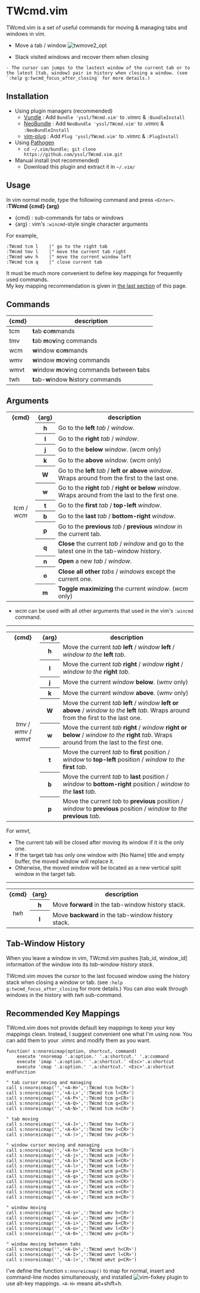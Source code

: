 # TWcmd.vim

TWcmd.vim is a set of useful commands for moving & managing tabs and windows in vim.

- Move a tab / window
![twmove2_opt](https://cloud.githubusercontent.com/assets/5915359/3844245/89017712-1e47-11e4-9f19-089d56a035d8.gif)

- Stack visited windows and recover them when closing
<!--![twhistory_opt](https://cloud.githubusercontent.com/assets/5915359/3351949/c7c4c2d6-fa27-11e3-816a-f448657a5dba.gif)-->
	- The cursor can jumps to the lastest window of the current tab or to the latest [tab, window] pair in history when closing a window. (see `:help g:twcmd_focus_after_closing` for more details.)

## Installation

- Using plugin managers (recommended)
    - [Vundle](https://github.com/gmarik/Vundle.vim) : Add `Bundle 'yssl/TWcmd.vim'` to .vimrc & `:BundleInstall`
    - [NeoBundle](https://github.com/Shougo/neobundle.vim) : Add `NeoBundle 'yssl/TWcmd.vim'` to .vimrc & `:NeoBundleInstall`
    - [vim-plug](https://github.com/junegunn/vim-plug) : Add `Plug 'yssl/TWcmd.vim'` to .vimrc & `:PlugInstall`
- Using [Pathogen](https://github.com/tpope/vim-pathogen)
    - `cd ~/.vim/bundle; git clone https://github.com/yssl/TWcmd.vim.git`
- Manual install (not recommended)
    - Download this plugin and extract it in `~/.vim/`

## Usage
In vim normal mode, type the following command and press `<Enter>`.  
**:TWcmd {cmd} {arg}**  
- {cmd} : sub-commands for tabs or windows
- {arg} : vim's `:wincmd`-style single character arguments 

For example,
```
:TWcmd tcm l    |" go to the right tab
:TWcmd tmv l    |" move the current tab right
:TWcmd wmv h    |" move the current window left
:TWcmd tcm q    |" close current tab
```

It must be much more convenient to define key mappings for frequently used commands.  
My key mapping recommendation is given in [the last section](#recommended-key-mappings) of this page.

## Commands

{cmd}   | description 
---     | ---
tcm     | <b>t</b>ab <b>c</b>o<b>m</b>mands
tmv     | <b>t</b>ab <b>m</b>o<b>v</b>ing commands
wcm     | <b>w</b>indow <b>c</b>o<b>m</b>mands
wmv     | <b>w</b>indow <b>m</b>o<b>v</b>ing commands
wmvt    | <b>w</b>indow <b>m</b>o<b>v</b>ing commands between <b>t</b>abs
twh     | <b>t</b>ab-<b>w</b>indow <b>h</b>istory commands

## Arguments

<table>
  <tr>
    <th>{cmd}</th>
    <th>{arg}</th>
    <th>description</th>
  </tr>
  <tr>
    <td align="center" rowspan="13"><i>tcm</i> / <i>wcm</i><br></td>
    <th><b>h</b></th>
    <td>Go to the <b>left</b> <i>tab</i> / <i>window</i>.<br></td>
  </tr>
  <tr>
    <th><b>l</b></th>
    <td>Go to the <b>right</b> <i>tab</i> / <i>window</i>.</td>
  </tr>
  <tr>
    <th><b>j</b></th>
    <td>Go to the <b>below</b> <i>window</i>. (<i>wcm</i> only)</td>
  </tr>
  <tr>
    <th><b>k</b></th>
    <td>Go to the <b>above</b> <i>window</i>. (<i>wcm</i> only)</td>
  </tr>
  <tr>
    <th><b>W</b></th>
    <td>Go to the <b>left</b> <i>tab</i> / <b>left or above</b> <i>window</i>. Wraps around from the first to the last one.<br></td>
  </tr>
  <tr>
    <th><b>w</b></th>
    <td>Go to the <b>right</b> <i>tab</i> / <b>right or below</b> <i>window</i>. Wraps around from the last to the first one.<br></td>
  </tr>
  <tr>
    <th><b>t</b></th>
    <td>Go to the <b>first</b> <i>tab</i> / <b>top-left</b> <i>window</i>.<br></td>
  </tr>
  <tr>
    <th><b>b</b></th>
    <td>Go to the <b>last</b> <i>tab</i> / <b>bottom-right</b> <i>window</i>.<br></td>
  </tr>
  <tr>
    <th><b>p</b></th>
    <td>Go to the <b>previous</b> <i>tab</i> / <b>previous</b> <i>window</i> in the current tab.<br></td>
  </tr>
  <tr>
    <th><b>q</b></th>
    <td><b>Close</b> the current <i>tab</i> / <i>window</i> and go to the latest one in the tab-window history.<br></td>
  </tr>
  <tr>
    <th><b>n</b></th>
    <td><b>Open</b> a new <i>tab</i> / <i>window</i>.<br></td>
  </tr>
  <tr>
    <th><b>o</b></th>
    <td><b>Close all other</b> <i>tabs</i> / <i>windows</i> except the current one.</td>
  </tr>
  <tr>
    <th><b>m</b></th>
    <td><b>Toggle maximizing</b> the current <i>window</i>. (<i>wcm</i> only)</td>
  </tr>
</table>

- *wcm* can be used with all other arguments that used in the vim's `:wincmd` command.

----

<table>
  <tr>
    <th>{cmd}</th>
    <th>{arg}</th>
    <th>description</th>
  </tr>
  <tr>
    <td align="center" rowspan="9"><i>tmv</i> / <i>wmv</i> / <i>wmvt</i><br></td>
    <th>h</th>
    <td>Move the current <i>tab</i> <b>left</b> / <i>window</i> <b>left</b> / <i>window to the</i> <b>left</b> <i>tab</i>.</td>
  </tr>
  <tr>
    <th>l</th>
    <td>Move the current <i>tab</i> <b>right</b> / <i>window</i> <b>right</b> / <i>window to the</i> <b>right</b> <i>tab</i>.</td>
  </tr>
  <tr>
    <th>j</th>
    <td>Move the current <i>window</i> <b>below</b>. (<i>wmv</i> only)</td>
  </tr>
  <tr>
    <th>k</th>
    <td>Move the current <i>window</i> <b>above</b>. (<i>wmv</i> only)</td>
  </tr>
  <tr>
    <th>W</th>
    <td>Move the current <i>tab</i> <b>left</b> / <i>window</i> <b>left or above</b> / <i>window to the</i> <b>left</b> <i>tab</i>.
    Wraps around from the first to the last one.<br></td>
  </tr>
  <tr>
    <th>w</th>
    <td>Move the current <i>tab</i> <b>right</b> / <i>window</i> <b>right or below</b> / <i>window to the</i> <b>right</b> <i>tab</i>.
    Wraps around from the last to the first one.<br></td>
  </tr>
  <tr>
    <th>t</th>
    <td>Move the current <i>tab</i> to <b>first</b> position / <i>window</i> to <b>top-left</b> position / <i>window to the</i> <b>first</b> <i>tab</i>.<br></td>
  </tr>
  <tr>
    <th>b</th>
    <td>Move the current <i>tab</i> to <b>last</b> position / <i>window</i> to <b>bottom-right</b> position / <i>window to the</i> <b>last</b> <i>tab</i>.<br></td>
  </tr>
  <tr>
    <th>p</th>
    <td>Move the current <i>tab</i> to <b>previous</b> position / <i>window</i> to <b>previous</b> position / <i>window to the</i> <b>previous</b> <i>tab</i>.<br></td>
  </tr>
</table>

For *wmvt*,
- The current tab will be closed after moving its window if it is the only one.
- If the target tab has only one window with [No Name] title and empty buffer, the moved window will replace it.
- Otherwise, the moved window will be located as a new vertical split window in the target tab.

----

<table>
  <tr>
    <th>{cmd}</th>
    <th>{arg}</th>
    <th>description</th>
  </tr>
  <tr>
    <td align="center" rowspan="9"><i>twh</i><br></td>
    <th>h</th>
    <td>Move <b>forward</b> in the tab-window history stack.</td>
  </tr>
  <tr>
    <th>l</th>
    <td>Move <b>backward</b> in the tab-window history stack.</td>
  </tr>
</table>

## Tab-Window History

When you leave a window in vim, TWcmd.vim pushes [tab_id, window_id] information of the window into its *tab-window history stack*.

TWcmd.vim moves the cursor to the last focused window using the history stack
when closing a window or tab. (see `:help g:twcmd_focus_after_closing` for more details.)
You can also walk through windows in the history with *twh* sub-command.

## Recommended Key Mappings

TWcmd.vim does not provide default key mappings to keep your key mappings clean.
Instead, I suggest convenient one what I'm using now.
You can add them to your .vimrc and modify them as you want.

```
function! s:nnoreicmap(option, shortcut, command)
	execute 'nnoremap '.a:option.' '.a:shortcut.' '.a:command
	execute 'imap '.a:option.' '.a:shortcut.' <Esc>'.a:shortcut
	execute 'cmap '.a:option.' '.a:shortcut.' <Esc>'.a:shortcut
endfunction

" tab cursor moving and managing
call s:nnoreicmap('','<A-H>',':TWcmd tcm h<CR>')
call s:nnoreicmap('','<A-L>',':TWcmd tcm l<CR>')
call s:nnoreicmap('','<A-P>',':TWcmd tcm p<CR>')
call s:nnoreicmap('','<A-Q>',':TWcmd tcm q<CR>')
call s:nnoreicmap('','<A-N>',':TWcmd tcm n<CR>')

" tab moving
call s:nnoreicmap('','<A-J>',':TWcmd tmv h<CR>')
call s:nnoreicmap('','<A-K>',':TWcmd tmv l<CR>')
call s:nnoreicmap('','<A-)>',':TWcmd tmv p<CR>')

" window cursor moving and managing
call s:nnoreicmap('','<A-h>',':TWcmd wcm h<CR>')
call s:nnoreicmap('','<A-j>',':TWcmd wcm j<CR>')
call s:nnoreicmap('','<A-k>',':TWcmd wcm k<CR>')
call s:nnoreicmap('','<A-l>',':TWcmd wcm l<CR>')
call s:nnoreicmap('','<A-p>',':TWcmd wcm p<CR>')
call s:nnoreicmap('','<A-q>',':TWcmd wcm q<CR>')
call s:nnoreicmap('','<A-n>',':TWcmd wcm n<CR>')
call s:nnoreicmap('','<A-v>',':TWcmd wcm v<CR>')
call s:nnoreicmap('','<A-s>',':TWcmd wcm s<CR>')
call s:nnoreicmap('','<A-m>',':TWcmd wcm m<CR>')

" window moving
call s:nnoreicmap('','<A-y>',':TWcmd wmv h<CR>')
call s:nnoreicmap('','<A-u>',':TWcmd wmv j<CR>')
call s:nnoreicmap('','<A-i>',':TWcmd wmv k<CR>')
call s:nnoreicmap('','<A-o>',':TWcmd wmv l<CR>')
call s:nnoreicmap('','<A-0>',':TWcmd wmv p<CR>')

" window moving between tabs
call s:nnoreicmap('','<A-U>',':TWcmd wmvt h<CR>')
call s:nnoreicmap('','<A-I>',':TWcmd wmvt l<CR>')
call s:nnoreicmap('','<A-(>',':TWcmd wmvt p<CR>')
```

I've define the function `s:nnoreicmap()` to map for normal, insert and command-line modes simultaneously,
and installed ![vim-fixkey](https://github.com/drmikehenry/vim-fixkey) plugin to use alt-key mappings.
`<A-H>` means alt+shift+h.
